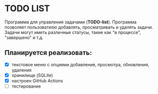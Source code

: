 # TODO LIST

Программа для управления задачами (**TODO-list**). Программа позволяет пользователю добавлять, просматривать и удалять задачи. Задачи могут иметь различные статусы, такие как "в процессе", "завершено" и т.д.

## Планируется реализовать:
* [x] текстовое меню с опциями добавления, просмотра, обновления, удаления
* [x] хранилище (SQLite)
* [x] настроен GitHub Actions
* [ ] тестирование
